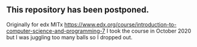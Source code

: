 ## This repository has been postponed. 
Originally for edx MITx https://www.edx.org/course/introduction-to-computer-science-and-programming-7
I took the course in October 2020 but I was juggling too many balls so I dropped out.
